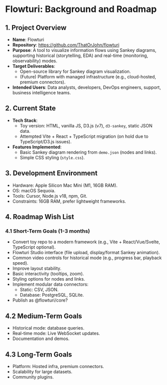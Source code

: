 # Flowturi: Background and Roadmap

## 1. Project Overview

- **Name**: Flowturi
- **Repository**: https://github.com/ThatOrJohn/flowturi
- **Purpose**: A tool to visualize information flows using Sankey diagrams, supporting historical (storytelling, EDA) and real-time (monitoring, observability) modes.
- **Target Deliverables**:
  - Open-source library for Sankey diagram visualization.
  - (Future) Platform with managed infrastructure (e.g., cloud-hosted, premium connectors).
- **Intended Users**: Data analysts, developers, DevOps engineers, support, business intelligence teams.

## 2. Current State

- **Tech Stack**:
  - Toy version: HTML, vanilla JS, D3.js (v7), `d3-sankey`, static JSON data.
  - Attempted Vite + React + TypeScript migration (on hold due to TypeScript/D3.js issues).
- **Features Implemented**:
  - Basic Sankey diagram rendering from `demo.json` (nodes and links).
  - Simple CSS styling (`style.css`).

## 3. Development Environment

- Hardware: Apple Silicon Mac Mini (M1, 16GB RAM).
- OS: macOS Sequoia.
- Tools: Cursor, Node.js v18, npm, Git.
- Constraints: 16GB RAM, prefer lightweight frameworks.

## 4. Roadmap Wish List

### 4.1 Short-Term Goals (1-3 months)

- Convert toy repo to a modern framework (e.g., Vite + React/Vue/Svelte, TypeScript optional).
- Flowturi Studio interface (file upload, display/format Sankey animation).
- Common video controls for historical mode (e.g., progress bar, playback speed).
- Improve layout stability.
- Basic interactivity (tooltips, zoom).
- Styling options for nodes and links.
- Implement modular data connectors:
  - Static: CSV, JSON.
  - Database: PostgreSQL, SQLite.
- Publish as @flowturi/core?

## 4.2 Medium-Term Goals

- Historical mode: database queries.
- Real-time mode: Live WebSocket updates.
- Documentation and demos.

## 4.3 Long-Term Goals

- Platform: Hosted infra, premium connectors.
- Scalability for large datasets.
- Community plugins.
